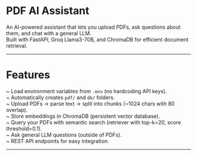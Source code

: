 # PDF AI Assistant

An AI-powered assistant that lets you upload PDFs, ask questions about them, and chat with a general LLM.  
Built with FastAPI, Groq Llama3-70B, and ChromaDB for efficient document retrieval.  

---

# Features

~ Load environment variables from `.env` (no hardcoding API keys).  
~ Automatically creates `pdf/` and `db/` folders.  
~ Upload PDFs → parse text → split into chunks (~1024 chars with 80 overlap).  
~ Store embeddings in ChromaDB (persistent vector database).  
~ Query your PDFs with semantic search (retriever with top-k=20, score threshold=0.1).  
~ Ask general LLM questions (outside of PDFs).  
~ REST API endpoints for easy integration.  

---


